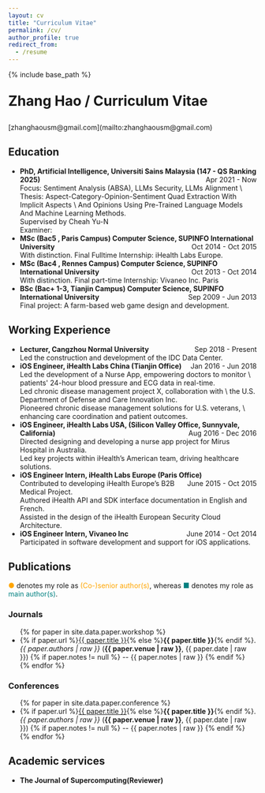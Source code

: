 ```yaml
---
layout: cv
title: "Curriculum Vitae"
permalink: /cv/
author_profile: true
redirect_from:
  - /resume
---
```


{% include base_path %}
<p style="font-size: 2em; font-weight: bold;">Zhang Hao / Curriculum Vitae</p>
[zhanghaousm@gmail.com](mailto:zhanghaousm@gmail.com)


## Education

* **PhD, Artificial Intelligence, Universiti Sains Malaysia (147 - QS Ranking 2025)** <span style="float: right;">Apr 2021 - Now</span><br>
  <span class='desc'>Focus: Sentiment Analysis (ABSA), LLMs Security, LLMs Alignment </span>\\
  <span class='desc'>Thesis: Aspect-Category-Opinion-Sentiment Quad Extraction With Implicit Aspects \\
   And Opinions Using Pre-Trained Language Models And Machine Learning Methods.</span><br>
  <span class='desc'>Supervised by Cheah Yu-N</span><br>
  <span class='desc'>Examiner:</span>
* **MSc (Bac5 , Paris Campus) Computer Science, SUPINFO International University** <span style="float: right;">Oct 2014 - Oct 2015</span>\
  <span class='desc'>With distinction. Final Fulltime Internship: iHealth Labs Europe.</span>
* **MSc (Bac4 , Rennes Campus) Computer Science, SUPINFO International University** <span style="float: right;">Oct 2013 - Oct 2014</span>\
  <span class='desc'>With distinction. Final part-time Internship: Vivaneo Inc. Paris</span>
* **BSc (Bac+ 1-3, Tianjin Campus) Computer Science, SUPINFO International University** <span style="float: right;">Sep 2009 - Jun 2013</span>\
  <span class='desc'>Final project: A farm-based web game design and development.</span>

## Working Experience

* **Lecturer, Cangzhou Normal University** <span style="float: right;">Sep 2018 - Present</span>\
   <span class='desc'>Led the construction and development of the IDC Data Center. </span>
* **iOS Engineer, iHealth Labs China (Tianjin Office)**<span style="float: right;">Jan 2016 - Jun 2018</span>\
   <span class='desc'>Led the development of a Nurse App, empowering doctors to monitor \\
  patients' 24-hour blood pressure and ECG data in real-time. </span>\
   <span class='desc'>Led chronic disease management project X, collaboration with \\
   the U.S. Department of Defense and Care Innovation Inc. </span>\
   <span class='desc'>Pioneered chronic disease management solutions for U.S. veterans, \\
   enhancing care coordination and patient outcomes. </span>
* **iOS Engineer, iHealth Labs USA, (Silicon Valley Office, Sunnyvale, California)**<span style="float: right;">Aug 2016 - Dec 2016</span>\
   <span class='desc'>Directed designing and developing a nurse app project for Mirus Hospital in Australia. </span>\
   <span class='desc'>Led key projects within iHealth’s American team, driving healthcare solutions. </span>
* **iOS Engineer Intern, iHealth Labs Europe (Paris Office)**<span style="float: right;">June 2015 - Oct 2015</span>\
   <span class='desc'>Contributed to developing iHealth Europe’s B2B Medical Project. </span>\
   <span class='desc'>Authored iHealth API and SDK interface documentation in English and French. </span>\
   <span class='desc'>Assisted in the design of the iHealth European Security Cloud Architecture. </span>
* **iOS Engineer Intern, Vivaneo Inc** <span style="float: right;">June 2014 - Oct 2014</span>\
   <span class='desc'>Participated in software development and support for iOS applications. </span>

<div class="page-break"></div>

## Publications

<span style="color: orange;">●</span> denotes my role as <span style="color: orange;">(Co-)senior author(s)</span>, whereas <span style="color: teal;">■</span> denotes my role as <span style="color: teal;">main author(s)</span>.

### Journals
<div class="compact-ul">
<ul>
{% for paper in site.data.paper.workshop %}
<li class="{% if paper.author and paper.author == 'first' %}first-author{% elsif paper.author and paper.author == 'last' %}last-author{% else %}default-author{% endif %}">
    {% if paper.url %}<a href="{{ paper.url }}">{{ paper.title }}</a>{% else %}<strong>{{ paper.title }}</strong>{% endif %}. <i>{{ paper.authors | raw }}</i> (<b>{{ paper.venue | raw }}</b>, {{ paper.date | raw }})
    {% if paper.notes != null %} -- {{ paper.notes | raw }}
    {% endif %}
</li>
{% endfor %}
</ul>
</div>

###  Conferences

<div class="compact-ul">
<ul>
{% for paper in site.data.paper.conference %}
<li class="{% if paper.author and paper.author == 'first' %}first-author{% elsif paper.author and paper.author == 'last' %}last-author{% else %}default-author{% endif %}">
    {% if paper.url %}<a href="{{ paper.url }}">{{ paper.title }}</a>{% else %}<strong>{{ paper.title }}</strong>{% endif %}. <i>{{ paper.authors | raw }}</i> (<b>{{ paper.venue | raw }}</b>, {{ paper.date | raw }})
    {% if paper.notes != null %} -- {{ paper.notes | raw }}
    {% endif %}
</li>
{% endfor %}
</ul>
</div>

## Academic services

* **The Journal of Supercomputing(Reviewer)** 


